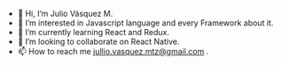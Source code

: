 - 👋 Hi, I’m Julio Vásquez M.
- 👀 I’m interested in Javascript language and every Framework about it.
- 🌱 I’m currently learning React and Redux.
- 💞️ I’m looking to collaborate on React Native.
- 📫 How to reach me jullio.vasquez.mtz@gmail.com .

<!---
juliovasquezmtz/juliovasquezmtz is a ✨ special ✨ repository because its `README.md` (this file) appears on your GitHub profile.
You can click the Preview link to take a look at your changes.
--->
